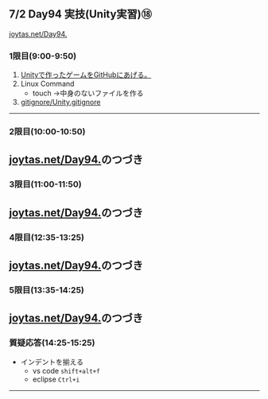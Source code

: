 
## 7/2 Day94 実技(Unity実習)⑱
[joytas.net/Day94.](https://joytas.net/%e8%a8%93%e7%b7%b4/day94)
### 1限目(9:00-9:50)
1. [Unityで作ったゲームをGitHubにあげる。](https://joytas.net/%e6%9c%aa%e5%88%86%e9%a1%9e/unity%e3%81%a7%e4%bd%9c%e3%81%a3%e3%81%9f%e3%82%b2%e3%83%bc%e3%83%a0%e3%82%92github%e3%81%ab%e3%81%82%e3%81%92%e3%82%8b%e3%80%82)
1. Linux Command
	- touch ->中身のないファイルを作る
1. [gitignore/Unity.gitignore](https://github.com/github/gitignore/blob/master/Unity.gitignore)
---
### 2限目(10:00-10:50)
[joytas.net/Day94.](https://joytas.net/%e8%a8%93%e7%b7%b4/day94)のつづき
---
### 3限目(11:00-11:50)
[joytas.net/Day94.](https://joytas.net/%e8%a8%93%e7%b7%b4/day94)のつづき
---
### 4限目(12:35-13:25)
[joytas.net/Day94.](https://joytas.net/%e8%a8%93%e7%b7%b4/day94)のつづき
---
### 5限目(13:35-14:25)
[joytas.net/Day94.](https://joytas.net/%e8%a8%93%e7%b7%b4/day94)のつづき
---
### 質疑応答(14:25-15:25)
- インデントを揃える
	- vs code `shift+alt+f`
	- eclipse `Ctrl+i`
---
